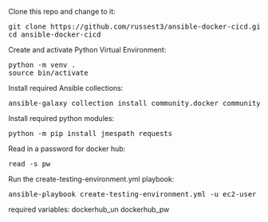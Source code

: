 Clone this repo and change to it:
<pre>
git clone https://github.com/russest3/ansible-docker-cicd.git
cd ansible-docker-cicd
</pre>

Create and activate Python Virtual Environment:
<pre>
python -m venv .
source bin/activate
</pre>

Install required Ansible collections:
<pre>ansible-galaxy collection install community.docker community.general</pre>

Install required python modules:
<pre>python -m pip install jmespath requests</pre>

Read in a password for docker hub:
<pre>read -s pw</pre>

Run the create-testing-environment.yml playbook:
<pre>ansible-playbook create-testing-environment.yml -u ec2-user -i <i><b>aws-instance-ip,</b></i> -e "dockerhub_un='myusername' dockerhub_pw='${pw}'"</pre>

required variables:
dockerhub_un
dockerhub_pw
